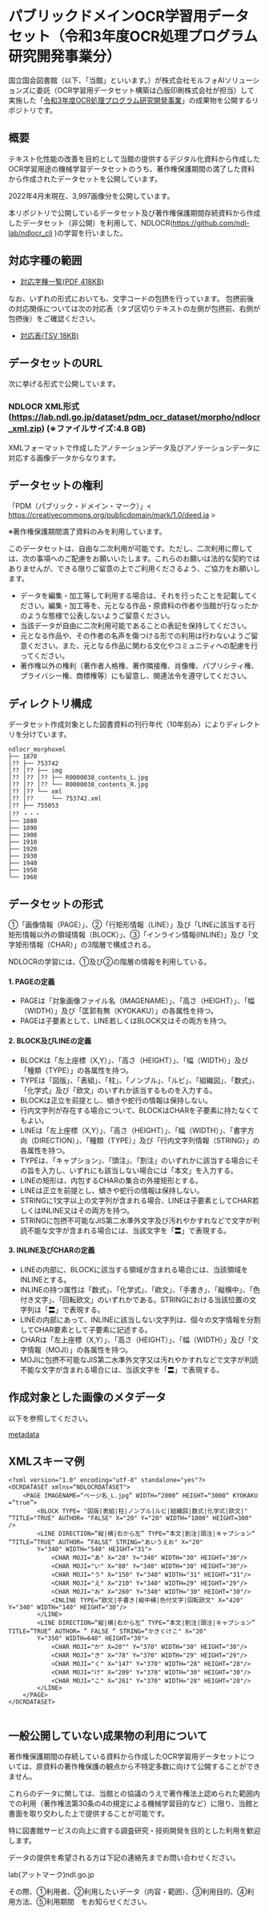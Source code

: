 # パブリックドメインOCR学習用データセット（令和3年度OCR処理プログラム研究開発事業分）

国立国会図書館（以下、「当館」といいます。）が株式会社モルフォAIソリューションズに委託（OCR学習用データセット構築は凸版印刷株式会社が担当）して実施した「[令和3年度OCR処理プログラム研究開発事業](https://lab.ndl.go.jp/data_set/ocr/r3_morpho/)」の成果物を公開するリポジトリです。



## 概要
テキスト化性能の改善を目的として当館の提供するデジタル化資料から作成したOCR学習用途の機械学習データセットのうち、著作権保護期間の満了した資料から作成されたデータセットを公開しています。

2022年4月末現在、3,997画像分を公開しています。

本リポジトリで公開しているデータセット及び著作権保護期間存続資料から作成したデータセット（非公開）を利用して、NDLOCR(https://github.com/ndl-lab/ndlocr_cli
)の学習を行いました。

## 対応字種の範囲

* [対応字種一覧(PDF 418KB)](https://lab.ndl.go.jp/dataset/r3ocrproject/ocrprogram/ocrprogram_web.pdf)

なお、いずれの形式においても、文字コードの包摂を行っています。
包摂前後の対応関係については次の対応表（タブ区切りテキストの左側が包摂前、右側が包摂後）をご確認ください。

* [対応表(TSV 18KB)](https://lab.ndl.go.jp/dataset/r3ocrproject/ocrprogram/housetsulist_NDL.tsv)

## データセットのURL

次に挙げる形式で公開しています。


### NDLOCR XML形式(https://lab.ndl.go.jp/dataset/pdm_ocr_dataset/morpho/ndlocr_xml.zip) (※ファイルサイズ:4.8 GB)

XMLフォーマットで作成したアノテーションデータ及びアノテーションデータに対応する画像データからなります。


## データセットの権利
「PDM（パブリック・ドメイン・マーク）」&lt; https://creativecommons.org/publicdomain/mark/1.0/deed.ja &gt;

※著作権保護期間満了資料のみを利用しています。

このデータセットは、自由な二次利用が可能です。ただし、二次利用に際しては、次の事項へのご配慮をお願いいたします。これらのお願いは法的な契約ではありませんが、できる限りご留意の上でご利用くださるよう、ご協力をお願いします。

- データを編集・加工等して利用する場合は、それを行ったことを記載してください。編集・加工等を、元となる作品・原資料の作者や当館が行なったかのような態様で公表しないようご留意ください。
- 当該データが自由に二次利用可能であることの表記を保持してください。
- 元となる作品や、その作者の名声を傷つける形での利用は行わないようご留意ください。また、元となる作品に関わる文化やコミュニティへの配慮を行ってください。
- 著作権以外の権利（著作者人格権、著作隣接権、肖像権、パブリシティ権、プライバシー権、商標権等）にも留意し、関連法令を遵守してください。


## ディレクトリ構成
データセット作成対象とした図書資料の刊行年代（10年刻み）によりディレクトリを分けています。


```
ndlocr_morphoxml
├── 1870
│?? ├── 753742
│?? │?? ├── img
│?? │?? │?? ├── R0000038_contents_L.jpg
│?? │?? │?? └── R0000038_contents_R.jpg
│?? │?? └── xml
│?? │??     └── 753742.xml
│?? ├── 755053
│?? ・・・
├── 1880
├── 1890
├── 1900
├── 1910
├── 1920
├── 1930
├── 1940
├── 1950
└── 1960
```



## データセットの形式
①「画像情報（PAGE）」、②「⾏矩形情報（LINE）」及び「LINEに該当する行矩形情報以外の領域情報（BLOCK）」、③「インライン情報(INLINE)」及び「⽂字矩形情報（CHAR）」の3階層で構成される。

NDLOCRの学習には、①及び②の階層の情報を利用している。

#### 1.	PAGEの定義
* PAGEは「対象画像ファイル名（IMAGENAME）」、「高さ（HEIGHT）」、「幅（WIDTH）」及び「匡郭有無（KYOKAKU）」の各属性を持つ。
* PAGEは子要素として、LINE若しくはBLOCK又はその両方を持つ。

#### 2.	BLOCK及びLINEの定義
* BLOCKは「左上座標（X,Y）」、「高さ（HEIGHT）」、「幅（WIDTH）」及び「種類（TYPE）」の各属性を持つ。
* TYPEは「図版」、「表組」、「柱」、「ノンブル」、「ルビ」、「組織図」、「数式」、「化学式」及び「欧文」のいずれか該当するものを入力する。
* BLOCKは正立を前提とし、傾きや蛇行の情報は保持しない。
* 行内文字列が存在する場合について、BLOCKはCHARを子要素に持たなくてもよい。
* LINEは「左上座標（X,Y）」、「高さ（HEIGHT）」、「幅（WIDTH）」、「書字方向（DIRECTION）」、「種類（TYPE）」及び「行内文字列情報（STRING）」の各属性を持つ。
* TYPEは、「キャプション」、「頭注」、「割注」のいずれかに該当する場合にその旨を入力し、いずれにも該当しない場合には「本文」を入力する。
* LINEの矩形は、内包するCHARの集合の外接矩形とする。
* LINEは正立を前提とし、傾きや蛇行の情報は保持しない。
* STRINGに1文字以上の文字列が含まれる場合、LINEは子要素としてCHAR若しくはINLINE又はその両方を持つ。
* STRINGに包摂不可能なJIS第二水準外文字及び汚れやかすれなどで文字が判読不能な文字が含まれる場合には、当該文字を「〓」で表現する。

#### 3.	INLINE及びCHARの定義
* LINEの内部に、BLOCKに該当する領域が含まれる場合には、当該領域をINLINEとする。
* INLINEの持つ属性は「数式」、「化学式」、「欧文」、「手書き」、「縦横中」、「色付き文字」、「回転欧文」のいずれかである。STRINGにおける当該位置の文字列は「〓」で表現する。
* LINEの内部にあって、INLINEに該当しない文字列は、個々の文字情報を分割してCHAR要素として子要素に記述する。
* CHARは「左上座標（X,Y）」、「高さ（HEIGHT）」、「幅（WIDTH）」及び「文字情報（MOJI）」の各属性を持つ。
* MOJIに包摂不可能なJIS第二水準外文字又は汚れやかすれなどで文字が判読不能な文字が含まれる場合には、当該文字を「〓」で表現する。


## 作成対象とした画像のメタデータ

以下を参照してください。

[metadata](./info.csv)



## XMLスキーマ例

```
<?xml version="1.0" encoding="utf-8" standalone="yes"?>
<OCRDATASET xmlns=“NDLOCRDATASET">
    <PAGE IMAGENAME=“ページ名_L.jpg” WIDTH=“2000” HEIGHT=“3000“ KYOKAKU =“true”>
        <BLOCK TYPE= "図版|表組|柱|ノンブル|ルビ|組織図|数式|化学式|欧文|" “TITLE="TRUE" AUTHOR= "FALSE" X="20" Y="20" WIDTH="1800" HEIGHT=300" />
        <LINE DIRECTION=“縦|横|右から左” TYPE=“本文|割注|頭注|キャプション“ “TITLE=”TRUE“ AUTHOR= ”FALSE“ STRING="あいうえお" X="20"
        Y="340" WIDTH="540" HEIGHT="31">
            <CHAR MOJI="あ" X="20" Y="340" WIDTH="30" HEIGHT="30"/>
            <CHAR MOJI="い" X="80" Y="340" WIDTH="30" HEIGHT="30"/>
            <CHAR MOJI="う" X="150" Y="340" WIDTH="31" HEIGHT="31"/>
            <CHAR MOJI="え" X="210" Y="340" WIDTH=29" HEIGHT="29"/>
            <CHAR MOJI="お" X="260" Y="340" WIDTH="30" HEIGHT="30"/>
            <INLINE TYPE=“欧文|手書き|縦中横|色付文字|回転欧文" X="420" Y="340" WIDTH="140" HEIGHT="30"/>
        </LINE>
        <LINE DIRECTION=“縦|横|右から左” TYPE=“本文|割注|頭注|キャプション” TITLE=”TRUE“ AUTHOR= ” FALSE “ STRING=“かきくけこ" X="20"
        Y="350" WIDTH=640" HEIGHT="30">
            <CHAR MOJI="か" X=20"" Y="370" WIDTH="30" HEIGHT="30"/>
            <CHAR MOJI="き" X="78" Y="370" WIDTH="29" HEIGHT="29"/>
            <CHAR MOJI="く" X="147" Y="370" WIDTH="28" HEIGHT="28"/>
            <CHAR MOJI="け" X="209" Y="370" WIDTH="30" HEIGHT="30"/>
            <CHAR MOJI="こ" X="261" Y="370" WIDTH="28" HEIGHT="28"/>
        </LINE>
    </PAGE>
</OCRDATASET>


```


## 一般公開していない成果物の利用について

著作権保護期間の存続している資料から作成したOCR学習用データセットについては、原資料の著作権保護の観点から不特定多数に向けて公開することができません。

これらのデータに関しては、当館との協議のうえで著作権法上認められた範囲内での利用（著作権法第30条の4の規定による機械学習目的など）に限り、当館と書面を取り交わした上で提供することが可能です。

特に図書館サービスの向上に資する調査研究・技術開発を目的とした利用を歓迎します。

データの提供を希望される方は下記の連絡先までお問い合わせください。

lab(アットマーク)ndl.go.jp

その際、①利用者、②利用したいデータ（内容・範囲）、③利用目的、④利用方法、⑤利用期間　をお知らせください。
